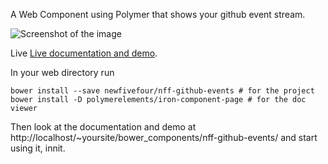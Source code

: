 A Web Component using Polymer that shows your github event stream.

![Screenshot of the image](https://newfivefour.com/res/ge1.png)

Live [Live documentation and demo](https://newfivefour.com/bower_components/nff-github-events/).

In your web directory run

    bower install --save newfivefour/nff-github-events # for the project
    bower install -D polymerelements/iron-component-page # for the doc viewer

Then look at the documentation and demo at http://localhost/~yoursite/bower_components/nff-github-events/ and start using it, innit.

